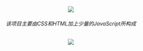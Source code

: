 <h1 align="center">
  <a href="https://cleever-chen.com/">
    <img src="https://readme-typing-svg.herokuapp.com?color=%2336BCF7&center=%E9%94%99%E8%AF%AF%E7%9A%84&vCenter=%E9%94%99%E8%AF%AF%E7%9A%84&lines=%E4%B8%80%E6%82%B2%E8%BF%99%E6%AC%A1%E6%9C%89%E5%BE%88%E8%AE%A4%E7%9C%9F%E5%97%B7;%E4%B8%BA%E4%BA%86%E5%89%8D%E7%AB%AF%E8%AF%BE%E8%AE%BE%E8%80%8C%E6%95%B4%E7%9A%84%E4%B8%80%E4%B8%AA%E7%AE%80%E5%8C%96%E7%89%88blog">
  </a>
</h1>
<h6 align="center">
  <a href="https://cleever-chen.com/" style="text-decoration: none">
该项目主要由CSS和HTML加上少量的JavaScript所构成
  </a>
</h1>






















<div align="center" ><img order-radius="100px" src="https://cdn.jsdelivr.net/gh/JaikChen/JaikImage/loading.gif"></div>

<br>
